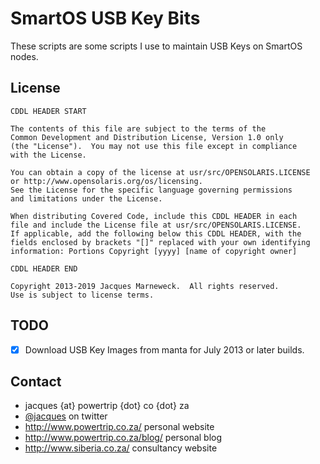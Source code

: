 # SmartOS USB Key Bits

These scripts are some scripts I use to maintain USB Keys on SmartOS nodes.

## License

```
CDDL HEADER START

The contents of this file are subject to the terms of the
Common Development and Distribution License, Version 1.0 only
(the "License").  You may not use this file except in compliance
with the License.

You can obtain a copy of the license at usr/src/OPENSOLARIS.LICENSE
or http://www.opensolaris.org/os/licensing.
See the License for the specific language governing permissions
and limitations under the License.

When distributing Covered Code, include this CDDL HEADER in each
file and include the License file at usr/src/OPENSOLARIS.LICENSE.
If applicable, add the following below this CDDL HEADER, with the
fields enclosed by brackets "[]" replaced with your own identifying
information: Portions Copyright [yyyy] [name of copyright owner]

CDDL HEADER END

Copyright 2013-2019 Jacques Marneweck.  All rights reserved.
Use is subject to license terms.
```

## TODO

 * [x] Download USB Key Images from manta for July 2013 or later builds.

## Contact

 * jacques {at} powertrip {dot} co {dot} za
 * [@jacques](http://twitter.com/jacques) on twitter
 * <http://www.powertrip.co.za/> personal website
 * <http://www.powertrip.co.za/blog/> personal blog
 * <http://www.siberia.co.za/> consultancy website
